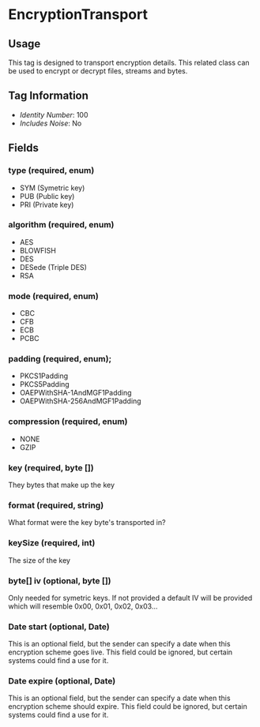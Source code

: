 # EncryptionTransport

## Usage

This tag is designed to transport encryption details.  This related class can be used to encrypt or decrypt files, streams and bytes.

## Tag Information

- *Identity Number*: 100
- *Includes Noise*: No

## Fields

### type (required, enum)

- SYM (Symetric key)
- PUB (Public key)
- PRI (Private key)

### algorithm (required, enum)

- AES
- BLOWFISH
- DES
- DESede (Triple DES)
- RSA

### mode (required, enum)

- CBC
- CFB
- ECB
- PCBC

### padding (required, enum);

- PKCS1Padding
- PKCS5Padding
- OAEPWithSHA-1AndMGF1Padding
- OAEPWithSHA-256AndMGF1Padding

### compression (required, enum)

- NONE
- GZIP

### key (required, byte \[\])

They bytes that make up the key

### format (required, string)

What format were the key byte's transported in?

### keySize (required, int)

The size of the key

### byte[] iv (optional, byte \[\])

Only needed for symetric keys.  If not provided a default IV will be provided which will resemble 0x00, 0x01, 0x02, 0x03...

### Date start (optional, Date)

This is an optional field, but the sender can specify a date when this encryption scheme goes live.  This field could be ignored, but certain systems could find a use for it.

### Date expire (optional, Date)

This is an optional field, but the sender can specify a date when this encryption scheme should expire.  This field could be ignored, but certain systems could find a use for it.

